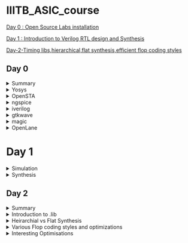 # IIITB_ASIC_course
[Day 0 : Open Source Labs installation](#day-0)

[Day 1 : Introduction to Verilog RTL design and Synthesis](#day-1)

[Day-2-Timing libs,hierarchical,flat synthesis,efficient flop coding styles](#Day-2-Timing-libs-hierarchical-flat-synthesis-efficient-flop-coding-styles)

## Day 0

<details>
 <summary> Summary </summary>
	
I installed the needed tools.

</details>	


 <details>
 <summary> Yosys </summary>

  installed Yosys using the following commands:
```bash
git clone https://github.com/YosysHQ/yosys.git
cd yosys-master 
sudo apt install make 
sudo apt-get install build-essential clang bison flex \
    libreadline-dev gawk tcl-dev libffi-dev git \
    graphviz xdot pkg-config python3 libboost-system-dev \
    libboost-python-dev libboost-filesystem-dev zlib1g-dev
make 
sudo make install
```


Below is the screenshot showing sucessful launch:
![yosys](https://github.com/SahilSira/IIITB_ASIC_course/assets/140998855/967f89e8-0e0d-4e28-a24c-a85ad2520cf5)
</details>

 <details>
 <summary> OpenSTA </summary>


 I installed and built OpenSTA (including the needed packages) using the following commands:
 ```bash
sudo apt-get install cmake clang gcctcl swig bison flex
git clone https://github.com/The-OpenROAD-Project/OpenSTA.git
cd OpenSTA
mkdir build
cd build
cmake ..
make
```


Below is the screenshot showing sucessful launch:
![OpenSTA](https://github.com/SahilSira/IIITB_ASIC_course/assets/140998855/1d4b793e-498f-4ac6-8981-cfdea8d1b33d)
</details>

<details>
 <summary> ngspice </summary>


 I downloaded the tarball from https://sourceforge.net/projects/ngspice/files/ to a local directory and unpacked it using the following commands:
 ```bash
tar -zxvf ngspice-37.tar.gz
cd ngspice-37
mkdir release
cd release
../configure  --with-x --with-readline=yes --disable-debug
make
sudo make install
 ```


Below is the screenshot showing sucessful launch:
![nglspice](https://github.com/SahilSira/IIITB_ASIC_course/assets/140998855/57f96899-9ed5-43cf-8571-ee7c177c5917)

</details>

 <details>
 <summary> iverilog </summary>


 I installed iverilog using the following command:
  ```bash
sudo apt-get install iverilog
 ```


Below is the screenshot showing sucessful launch:
![iverilog](https://github.com/SahilSira/IIITB_ASIC_course/assets/140998855/69ed4471-0d9d-4b25-8161-d71d32620453)

 </details>
 
 <details>
 <summary> gtkwave </summary>


 I installed gtkwave using the following command:
  ```bash
sudo apt-get install gtkwave
 ```


Below is the screenshot showing sucessful launch:
![gtkwave](https://github.com/SahilSira/IIITB_ASIC_course/assets/140998855/9ac6cf97-74f6-4102-908c-5a26d788bd71)



</details>
 <details>
 <summary> magic </summary>


 I installed magic using the following commands:
  ```bash
sudo apt-get install m4
sudo apt-get install tcsh
sudo apt-get install csh
sudo apt-get install libx11-dev
sudo apt-get install tcl-dev tk-dev
sudo apt-get install libcairo2-dev
sudo apt-get install mesa-common-dev libglu1-mesa-dev
sudo apt-get install libncurses-dev
 ```

Below is the screenshot showing sucessful launch:
 ![magic](https://github.com/SahilSira/IIITB_ASIC_course/assets/140998855/caf7d981-6c27-4de9-a8e2-c01cc286a0cc)>




</details>


 <details>
 <summary> OpenLane </summary>


 I installed OpenLane using the following commands:
sudo apt-get update
sudo apt-get upgrade
sudo apt install -y build-essential python3 python3-venv python3-pip make git

sudo apt install apt-transport-https ca-certificates curl software-properties-common
curl -fsSL https://download.docker.com/linux/ubuntu/gpg | sudo gpg --dearmor -o /usr/share/keyrings/docker-archive-keyring.gpg

echo "deb [arch=amd64 signed-by=/usr/share/keyrings/docker-archive-keyring.gpg] https://download.docker.com/linux/ubuntu $(lsb_release -cs) stable" | sudo tee /etc/apt/sources.list.d/docker.list > /dev/null

sudo apt update

sudo apt install docker-ce docker-ce-cli containerd.io

sudo docker run hello-world

sudo groupadd docker
sudo usermod -aG docker $USER
sudo reboot 

docker run hello-world

Below is the screenshot showing sucessful launch:
 ![OpenLane](https://github.com/SahilSira/IIITB_ASIC_course/assets/140998855/e35808de-44e9-41c5-86d2-6e29f90b6623)


</details>


# Day 1

<details>
  <summary>Simulation</summary>
  
  **Simulator:** It is a tool for checking the design written in HDL. RTL design is checked for the the adherence to to spexifaction of required circuit.
 
  **Design:** It is the verilog code to create the circuit that meets the required specificaations. It involves using HDL to specify behaviour and structure of the circuit.
	
 **RTL design outline:**

	module module_name (port_list);
		//declarations;
		//initializations;
		//continuos concurrent assigments;
		//procedural blocks;
	endmodule
 
  **Testbench:** It is used to apply stimulus to the design to check the working of the circuit and ensure that it's functionality meets the required specifications. 

![TB](https://github.com/SahilSira/IIITB_ASIC_course/assets/140998855/85e33863-e4f5-4918-8dbc-81d89d5a774b)

**iverilog:** iverilog stands for Icarus Verilog. Icarus Verilog is an implementation of the Verilog hardware description language.

**GTKwave:** GTKWave is a fully featured GTK+ based wave viewer for Unix, Win32, and Mac OSX which reads LXT, LXT2, VZT, FST, and GHW files as well as standard Verilog VCD/EVCD files and allows their viewing. 
![gtkwave](https://github.com/SahilSira/IIITB_ASIC_course/assets/140998855/0abe95fa-d578-4d02-bce4-196dc23e989b)

### Lab examples using iverilog and GTKwave

In this lab session we were made familiar with the linux operating system as well as GTKwave along with codes in iverilog. We cloned sky130RTLDesign library from github using command: **git clone**. and worked on good_mux file.

![Day1](https://github.com/SahilSira/IIITB_ASIC_course/assets/140998855/d33f5d3e-2de2-4b0d-a0db-9af14ba79baf)

![Day1_!](https://github.com/SahilSira/IIITB_ASIC_course/assets/140998855/3686cea5-c028-4e23-8075-e18e984bed00)

![Day1_gtk](https://github.com/SahilSira/IIITB_ASIC_course/assets/140998855/b59f444c-4007-49da-b36c-04eb0f3ac831)

![Day1_gtkout](https://github.com/SahilSira/IIITB_ASIC_course/assets/140998855/8bef8ca6-7847-43ae-a51e-bb46e22ee0ac)

Here is the code used in todays lab :<br />

	module good_mux (input i0 , input i1 , input sel , output reg y); 
		always @ (*)
		begin
			if(sel)
			y <= i1;
			else 
			y <= i0;
		end
	endmodule


	`timescale 1ns / 1ps
	module tb_good_mux;
	// Inputs
	reg i0,i1,sel;
	// Outputs
	wire y;
      		// Instantiate the Unit Under Test (UUT), name based instantiation
		good_mux uut (.sel(sel),.i0(i0),.i1(i1),.y(y));
		//good_mux uut (sel,i0,i1,y);  //order based instantiation
	initial begin
		$dumpfile("tb_good_mux.vcd");
		$dumpvars(0,tb_good_mux);
		// Initialize Inputs
		sel = 0;
		i0 = 0;
		i1 = 0;
		#300 $finish;
	end
	always #75 sel = ~sel;
	always #10 i0 = ~i0;
	always #55 i1 = ~i1;
	endmodule

</details>  

<details>
 <summary> Synthesis </summary>

 **Synthesizer:** It is a tool used to convert RTL design to gate level netlist. The Synthesis tool used in this lab is yosys.
 
 **Netlist:** It is representation of RTL design in for of standard cells i.e. It is a properly implemented chip design in terms of logic gates.
![netlist](https://github.com/SahilSira/IIITB_ASIC_course/assets/140998855/3ab88731-8950-4a71-99ee-afcd24a65a91)

 Synthesis takes place in following steps:
- Converting RTL into simple logic gates.
- Mapping those gates to actual technology-dependent logic gates available in the technology libraries.
- Optimizing the mapped netlist keeping the constraints set by the designer intact.

- **Verification of Synthesized design**: In order to make sure that there are no errors in the netlist, we need to verify the synthesized circuit. The netlist verification flow can be seen in the below image:
![synthesis](https://github.com/SahilSira/IIITB_ASIC_course/assets/140998855/c6635052-d022-48f8-a760-83b44f080f0a)

  **Yosys**:It is a framework for RTL synthesis. It provides a basic set of synthesis algorithms for various application domains. Yosys is the core component of most our implementation and verification flows.
  ![yosys netlist](https://github.com/SahilSira/IIITB_ASIC_course/assets/140998855/6354825e-fd96-4c83-89f5-bd5f73376b28)

Below are the commands to perform above synthesis.

- RTL Design  - read_verilog
- .lib        - read_liberty
- netlist file- write_verilog
![yosys](https://github.com/SahilSira/IIITB_ASIC_course/assets/140998855/da64a716-315d-4163-bbd4-fcf8d4510a51)

![synth_netlist](https://github.com/SahilSira/IIITB_ASIC_course/assets/140998855/36b0bdb8-4612-4d0e-878b-a35ca94edd73)

![synth_nnetlist](https://github.com/SahilSira/IIITB_ASIC_course/assets/140998855/af7441fe-c0ae-4722-91ea-bb7f94cd655e)

**.lib :** It is a collection of logical modules like logic gates. It contains cells with different sppeds, no. of inputs etc. that can be used as required.
![sunthsize](https://github.com/SahilSira/IIITB_ASIC_course/assets/140998855/bf761a83-9614-4364-81b7-113a8e43d513)

**Need for different speed of gates:**
  
  ![COMBI](https://github.com/SahilSira/IIITB_ASIC_course/assets/140998855/57448e7a-781c-4b94-b18f-22b0b521b539)
   - We need gates fast enough so that the total delay of all the gates is smaller than the T(clk).
   
     ![tclk](https://github.com/SahilSira/IIITB_ASIC_course/assets/140998855/babb72d3-f561-4782-97f5-cf591001b54c)
   - If we want to capture B in next clock cycle rather than the same, we need to make the delay larger than the whole time, so some cells need to work slowly

**Fast cell VS slow cells:**
- A load in digital logic is a capacitor
- A faster charging or discharging means less delay
- To increase the rate of charging or discharging we need to widen the transistors.
- Wider transistor gives lower delay: but more is required and more power is required
- Narrow transistors give out more delay  : we need less area and less power is consumed.

</details> 


## Day 2
<details>
 <summary> Summary </summary>
 I first synthesized a multiple module (made of two submodules) at the multiple module level 
 (both in hierarchical and flattened forms) then at the submodule level. Synthesis at the 
 submodule level is important for two reasons: 1-) when we have multiple instances of same module 
 (we synthesize once and replicate this netlist multiple times and stitch together the replicas 
 to get the multiple module netlist, and 2-) when we want to divide and conquer (in massive 
 designs) so that the tool can generate a portion by portion of the overall netlist and then we 
 can stitch together the netlist portions to get the multiple module netlist. After that, I 
 sumulated the different flop designs using iverilog and gtkwave, then synthesized the designs. 
 Finally, I synthesized 2 designs that were special; their synthesis used optimizations.
</details>
<details>
 <summary> Introduction to .lib </summary>
Under this section, we get a better insight regarding .lib. We have the general overview that it 
stores the models of all the standards cells, various variations and flavours as per the need of 
specification provided. Getting an insight into the .lib file, we start with the file name -

sky130_fd_sc_hd__tt_025C_1v80  
The name sky130 represemts that the library is based on 130nm technology. Under the nomenclature, we define PVT - process, voltage and temperature. Process refers to the variations due to the fabrication, ie. there will variations in the silicon fabricated even by the same machine. There is variation due to the voltage and temperature as well. Silicon is very sensitive to temperature. All these 3 determines how the silicon is going to perform. We aim to design such that silicon works in all the conditions, across various variations. These three are indicated under the name, tt stands for typical process, 25c indicates the temperature - 25C and 1v80 indicates the voltage of 1.80volts. It is to be noted, all the models under the said library are designed for the given PVT parameters.

We open the .lib file using gvim to go through various other informations it provides.
![vsd day_2 walkthrough of lib sky130](https://github.com/simarthethi/iiitb-asic/assets/140998783/983dccad-65ff-4217-b270-0dcd770c8ac3)

- It defines the technology begin used "CMOS" and the delay model as "table_lookup"
- It defines the units for various parameters and quanities, such as, 1ns for time, 1V for voltage, 1mA for current, 1kohm for resistance and 1pF for capacitance.
- It defines the operating conditions as "tt_025C_1v80".

Considering a two input and gate, and compare different two input and gate.
![vsd day_2 comparison btw and gates](https://github.com/simarthethi/iiitb-asic/assets/140998783/e933cdc5-24ab-4748-a94f-6d314459b441)

- The lib files conatins the power and timing information for the 4 possible outcomes.
- All three taken cells are 2 input and gates, but differ in their areas, and2_4 has a larger area than area2_2 and consequently more than and2_0.
- Having a larger area refers to the use of a wider cell. Wider cells will be faster, but consumes more power. This can be seen in the datials under the lib file.
</details>

<details>
<summary> Heirarchial vs Flat Synthesis </summary>
Under this section, we go over what is heirchial synthesis and flat synthesis. For this, we have taken the case of multiple_modul2s.v from verilog files to have a better unstanding.



```bash
simar-thethi@simar-thethi-Inspiron-3542:~/vsd/VLSI/sky130RTLDesignAndSynthesisWorkshop/verilog_files$ multiple_modules.v
```
![vsd day_2 gvimultiple module](https://github.com/simarthethi/iiitb-asic/assets/140998783/f08a2435-b0d5-4196-9413-42419fb33adf)

Gate level diagram
![Screenshot from 2023-08-16 00-21-41](https://github.com/simarthethi/iiitb-asic/assets/140998783/c2c11d4d-b7a4-4e0d-a920-d16e62f82c12)

We go to the directory where we find the model in verilog files
```bash
$ cd Documents/ASICs/VLSI/sky130RTLDesignAndSynthesisWorkshop/verilog_files
$ yosys
read_liberty -lib ~/Documents/ASICs/VLSI/sky130RTLDesignAndSynthesisWorkshop/lib/sky130_fd_sc_hd__tt_025C_1v80.lib
read_verilog multiple_modules.v
synth -top multiple_modules
abc -liberty ~/Documents/ASICs/VLSI/sky130RTLDesignAndSynthesisWorkshop/lib/sky130_fd_sc_hd__tt_025C_1v80.lib
show multiple_modules
```
**Reading and Synthesis of the said module**
![vsd day_2 multiple module yosys](https://github.com/simarthethi/iiitb-asic/assets/140998783/f689253a-3682-4080-b4aa-06ac8d1436c7)
![vsd day_2 reading verilog file](https://github.com/simarthethi/iiitb-asic/assets/140998783/af199fa9-8b89-413c-8619-191c19e687b1)
![vsd day_2 generate netlist m_m](https://github.com/simarthethi/iiitb-asic/assets/140998783/ce6f9abf-f5e4-493f-ad6d-503905bd9300)

- we hit show and expect to attain a similar schematic we had drew
  ![vsd day_2 show graphical rep of m_m](https://github.com/simarthethi/iiitb-asic/assets/140998783/31a1f607-589b-44f1-b463-b5b793512e67)


- We get the image of the top module.
- We don't get to see the and and or gates. We see the modules u1 and u2, which are the instances of the gates.
- **This type of design is called an heirarchial design.**
- We generate the netlist file for the design.
```bash
write_verilog -noattr multiple_modules_hier.v
!gvim multiple_modules_hier.v  
```
![gvim of m_ hiererchial](https://github.com/simarthethi/iiitb-asic/assets/140998783/017232f1-274d-4a29-b288-aafd55ab7a3c)
![vsd day_2 gvim m_m hiererchial pt2](https://github.com/simarthethi/iiitb-asic/assets/140998783/aff0388c-a5d1-4d54-a903-243277e659fc)

- In the netlist generated, it is observed that the hierarchy is maintained. The top module has instances of sub moduke 1 and 2, and the two modules are seperately defined implementing the and and or gates.
- It is to be more, since this is CMOS technology, we implement the gates using a nand gate with inverted inputs for or gate and nor gate with inverted inputs for and gate.

Now we will look into flat design techcnique.
```bash
write_verilog -noattr multiple_modules_flat.v
!gvim multiple_modules_flat.v
```
![vsd day_2 gvim m_m flattop synthesis](https://github.com/simarthethi/iiitb-asic/assets/140998783/4f3fb545-0eb5-4a0b-ac0d-a9d595935eaf)
![flattop synthesis pt2](https://github.com/simarthethi/iiitb-asic/assets/140998783/7700a0f5-c504-4388-94b8-9f621a23028a)

- In the new netlist, we don't see any instances of submodules such as u1 and u2.
- We get direct instances of and and or gates under the flat design.
- This type of design is known as flat desigin techniques.

```bash
flatten
show multiple_modules
```
![vsd day_2 show multiple module flat](https://github.com/simarthethi/iiitb-asic/assets/140998783/75a2d5e4-4bce-4b08-adcb-d3e6037e3f76)
We saw how to synthesis the top module, now we will look into synthesis of submodules.
![vsd say_2 show sub_module 1](https://github.com/simarthethi/iiitb-asic/assets/140998783/e7a8c22e-b586-47e0-8e14-e18bf1977fa9)
- We only see submodule 1, we don't get to see the multiple module or submodule 2.

</details>
<details>
<summary> Various Flop coding styles and optimizations </summary>
Under this section, we go through all the various types of flops available and how to design and 
code them efficiently. All the required files are presen in the folder verilog_files.
To understand the need of flops, we refer the example of a simple circuit with delays as 2ns for 
and gate and 1ns for or gate.
 
![Screenshot from 2023-08-16 01-14-56](https://github.com/simarthethi/iiitb-asic/assets/140998783/823b6384-2b96-4bf6-9f9e-29960f572b73)


- Considering the input goes from 0 to 1 for a and b and simultaneously, 1 to 0 for c.
- Ideally for the transition from (001) to (110), the output should have been a constant at 1,
but because of the delay, we get outout as 0 for a brief period of 2ns.
- This is called a glitch.
![Screenshot from 2023-08-16 01-17-36](https://github.com/simarthethi/iiitb-asic/assets/140998783/32a7f827-b33c-4083-9ae7-ed5ddd611cba)

- More the number of combinational circuits, more number of glitches appear, giving a glitchy output.
- To avoid this, we need an element to store the value. Comes the flops into picture.
- We use a D flipflop. They are a storage element. They are placed between combinational circuits and changes value only at clock edge.
![Screenshot from 2023-08-16 01-19-10](https://github.com/simarthethi/iiitb-asic/assets/140998783/6f21888e-78ba-4fb3-a203-feb739b160ac)

- We need to initailise the flops, else the combinational circuits gives a garbage value. For this purpose we have reset and set pins. They can be asynchoronous and synchronous.

Types of flops

- Flops can be designed to be asynchronous or synchronous. It depends on whether the flop is sensitive to the reset and set parameters.
- Under asynchronous, the flop is sensitive to the reset or set, ie the design checks for them and the moment, reset is encountered, the output is pulled to 0 irrespective of the clock. For asynchronous set, the output is pulled to 1.
- The circuit design and timing diagram along with verilog code is displayed under the image below under column 1.
- Under the case of synchronous reset, the output is pulled to 0 at the next clock cycle. The design and timing diagram along the verilog code is shown under the column 2 of the image below.
- Sync reset can be understodd as the input is pulled to 0, thus output becomes 0 for next clock cycle.

![Screenshot from 2023-08-16 01-22-20](https://github.com/simarthethi/iiitb-asic/assets/140998783/770b73ce-325c-42c9-9e86-35995680fd99)

Now, we go through simuations of async reset, async set and sync async reset and observe the waveforms using gtkwave to have a better understand.

**RTL code for dff_asyncres**
```bash
module dff_asyncres ( input clk ,  input async_reset , input d , output reg q );
always @ (posedge clk , posedge async_reset)
begin
	if(async_reset)
		q <= 1'b0;
	else	
		q <= d;
end
endmodule
```
On execution of iverilog and gtkwave we get
![vsd day_2 dff asyncres](https://github.com/simarthethi/iiitb-asic/assets/140998783/63ca8084-3fb8-4bc6-a631-690fd92672d0)
![vsd day_2 gtkwave dff asyncres](https://github.com/simarthethi/iiitb-asic/assets/140998783/00e0eca2-13f9-41eb-9ed1-7604185aa593)
- We can observe that the output q goes to 0 when the reset is encountered.
- Now we synthesis the design using yosys.

![vsd day_2yosys dff asyncres](https://github.com/simarthethi/iiitb-asic/assets/140998783/e8c03f69-9d14-4824-bf0a-535504d8bec8)
![vsd day_2 reading dff ayncres](https://github.com/simarthethi/iiitb-asic/assets/140998783/dd54d587-e4e1-4128-8a79-68370e35b5e2)

**RTL design of dff_async_set**
```bash
module dff_async_set ( input clk ,  input async_set , input d , output reg q );
always @ (posedge clk , posedge async_set)
begin
	if(async_set)
		q <= 1'b1;
	else	
		q <= d;
end
endmodule
```
- upon execution on terminal using iverilog and gtkwave
![vsd day_2 dff async set](https://github.com/simarthethi/iiitb-asic/assets/140998783/fc3ff189-8c67-478a-9ce3-fe12772e468c)
![gtkwave dff async set](https://github.com/simarthethi/iiitb-asic/assets/140998783/2f11ebf4-4daa-4b12-b53f-dd841782cf6d)

- We can observe that the output q goes to 1 as soon as we encounter the set irrespective of that clock. -Now we synthesis the design using yosys.
![vsd day_2 graphical dff  asynset](https://github.com/simarthethi/iiitb-asic/assets/140998783/d64f3b85-e656-4ac1-b58b-a48b000f0274)

**RTL code for dff_syncres**
```bash
module dff_syncres ( input clk ,  input sync_reset , input d , output reg q );
always @ (posedge clk )
begin
	if(sync_reset)
		q <= 1'b0;
	else	
		q <= d;
end
endmodule
```
- Upon executing iverilog and gtkwave
![vsd day_2 syncres](https://github.com/simarthethi/iiitb-asic/assets/140998783/988d2164-d386-4cbe-9de9-bf4178a15979)
![gtkwave dff syncres](https://github.com/simarthethi/iiitb-asic/assets/140998783/541ecbfa-0abd-4983-bee4-27ba81108523)
- It is observed that the output q is set to 0 at the next clock pulse when the reset is encountered, thus it is the case of sync reset.
- Now we synthesis the design using yosys.
![vsd day_2 graphical repp dff syncres](https://github.com/simarthethi/iiitb-asic/assets/140998783/b473d2c0-9789-472f-bd15-7e33485c943f)

</details>
<details>
<summary> Interesting Optimisations</summary>
Under this section we look into two interesting cases and how they are executed and designed.

First we look into mul2.v

- Code for mul2.v
```bash
module mul2 (input [2:0] a, output [3:0] y);
	assign y = a * 2;
endmodule
```
- The block diagram and the truth table for the executed logic is shown under.
![Screenshot from 2023-08-16 02-08-26](https://github.com/simarthethi/iiitb-asic/assets/140998783/d9b3bdff-8374-463d-913c-88db7e39d59b)

- From these, we are able to infer that the logic requires the input to be multiplied with 2, and upon checking the output it is the input with 1'b0 padding.
- Thus the design for the logic needs no hardware to be mapped.
- We will confirm this using yosys.
![Screenshot from 2023-08-16 02-11-02](https://github.com/simarthethi/iiitb-asic/assets/140998783/c746b58e-d304-4586-a3a5-6b4b272ac42f)

- From the yosys synthesis, we observe the number of cells in design is 0 and there is no hardware to be mapped. These have been highlighted in the picture above.
- The schematic attained shows a similar result.
- This was done in case of multiplication with 2. For multiplication with 4, we give 2'b00 padding and for 8, we give 3'b000 padding. This goes on.

Now, we look into another special case.

- Condider a 3bit number a[2:0], and the logic to be implemented is that the output y[5:0] is equal to 9 times of a[2:0].
- Code for execution
```bash
module mult8 (input [2:0] a , output [5:0] y);
	assign y = a * 9;
endmodule
```
- explanation
![Screenshot from 2023-08-16 02-13-28](https://github.com/simarthethi/iiitb-asic/assets/140998783/df14eb46-1a54-4e03-a098-54ce543cf23e)

- Multiplcation with 9 can be seen as multiplication with 8 and plus 1.
- We know multiplication with 8 is equal to 3'b000 padding, and adding the same 3 bit number to the padded number comes of as concatanation of {a,a}.
- Thus there are no standard cell required for the design. We verify this using yosys.
![Screenshot from 2023-08-16 02-15-45](https://github.com/simarthethi/iiitb-asic/assets/140998783/20c612e7-3e59-4b14-9931-2d1810ede082)

- We see that there are no standard cells required.
- We see the concatanation operation done in the netlist.
</details>

